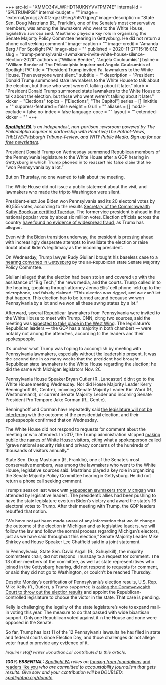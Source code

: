 +++
arc-id = "XMMO34VLWRHDTNUKNYVVTPM74E"
internal-id = "SPLTRUMP28"
internal-budget = ""
image = "external/yrdgrjz7n0fzrqyzk9aeg7h970.jpeg"
image-description = "State Sen. Doug Mastriano (R., Franklin), one of the Senate’s most conservative members, was among the lawmakers who went to the White House, legislative sources said. Mastriano played a key role in organizing the Senate Majority Policy Committee hearing in Gettysburg. He did not return a phone call seeking comment."
image-caption = ""
image-credit = "Amanda Berg / For Spotlight PA"
image-size = ""
published = 2020-11-27T15:16:01Z
slug = "trump-pennsylvania-lawmakers-invite-white-house-silence-election-2020"
authors = ["William Bender", "Angela Couloumbis"]
byline = "William Bender of The Philadelphia Inquirer and Angela Couloumbis of Spotlight PA"
title = "President Trump invited Pa. lawmakers to the White House. Then everyone went silent."
subtitle = ""
description = "President Donald Trump summoned state lawmakers to the White House to talk about the election, but those who went weren't talking about it later."
blurb = "President Donald Trump summoned state lawmakers to the White House to talk about the election, but those who went weren't talking about it later."
kicker = "Elections"
topics = ["Elections", "The Capitol"]
series = []
linktitle = ""
suppress-featured = false
weight = 0
url = ""
aliases = []
modal-exclude = false
no-index = false
language-code = ""
layout = ""
extended-kicker = ""
+++

<a href="https://www.spotlightpa.org/"><i><b>Spotlight PA</b></i></a><i> is an independent, non-partisan newsroom powered by The Philadelphia Inquirer in partnership with PennLive/The Patriot-News, TribLIVE/Pittsburgh Tribune-Review, and WITF Public Media. </i><a href="https://www.spotlightpa.org/newsletters"><i>Sign up for our free newsletters</i></a><i>.</i>

President Donald Trump on Wednesday summoned Republican members of the Pennsylvania legislature to the White House after a GOP hearing in Gettysburg in which Trump phoned in to reassert his false claim that he “won Pennsylvania by a lot.”

But on Thursday, no one wanted to talk about the meeting.

The White House did not issue a public statement about the visit, and lawmakers who made the trip to Washington were silent.

President-elect Joe Biden won Pennsylvania and its 20 electoral votes by 80,555 votes, according to the results <a href="https://www.spotlightpa.org/news/2020/11/joe-biden-pennsylvania-winner-certification-final-results/">Secretary of the Commonwealth Kathy Boockvar certified Tuesday</a>. The former vice president is ahead in the national popular vote by about six million votes. Election officials across the country <a href="https://www.nytimes.com/2020/11/10/us/politics/voting-fraud.html">have found no evidence of widespread fraud</a>, as Trump has alleged.

Even with the Biden transition underway, the president is pressing ahead with increasingly desperate attempts to invalidate the election or raise doubt about Biden’s legitimacy as the incoming president.

<script src="https://www.spotlightpa.org/embed.js" async></script><div data-spl-embed-version="1" data-spl-src="https://www.spotlightpa.org/embeds/newsletter/"></div>

On Wednesday, Trump lawyer Rudy Giuliani brought his baseless case to a <a href="https://www.spotlightpa.org/news/2020/11/rudy-giuliani-trump-pennsylvania-election-senate-hearing/">hearing convened in Gettysburg</a> by the all-Republican state Senate Majority Policy Committee.

Giuliani alleged that the election had been stolen and covered up with the assistance of “Big Tech,” the news media, and the courts. Trump called in to the hearing, speaking through attorney Jenna Ellis’ cell phone held up to the microphone, and falsely claimed: “This election was rigged, and we can’t let that happen. This election has to be turned around because we won Pennsylvania by a lot and we won all these swing states by a lot.”

Afterward, several Republican lawmakers from Pennsylvania were invited to the White House to meet with Trump. CNN, citing two sources, said the meeting was <a href="https://www.cnn.com/2020/11/25/politics/trump-pennsylvania-hearing-giuliani/index.html">expected to take place in the West Wing</a>. The legislature’s Republican leaders — the GOP has a majority in both chambers — were notably not among the attendees, according to the leaders and their spokespeople.

It’s unclear what Trump was hoping to accomplish by meeting with Pennsylvania lawmakers, especially without the leadership present. It was the second time in as many weeks that the president had brought Republican state lawmakers to the White House regarding the election; he did the same with Michigan legislators Nov. 20.

Pennsylvania House Speaker Bryan Cutler (R., Lancaster) didn’t go to the White House meeting Wednesday. Nor did House Majority Leader Kerry Benninghoff (R., Centre), incoming Senate Majority Leader Kim Ward (R., Westmoreland), or current Senate Majority Leader and incoming Senate President Pro Tempore Jake Corman (R., Centre).

Benninghoff and Corman have repeatedly said <a href="https://www.inquirer.com/politics/election/pennsylvania-election-jake-corman-20201119.html">the legislature will not be interfering</a> with the outcome of the presidential election, and their spokespeople confirmed that on Wednesday.

The White House did not respond to requests for comment about the meeting or who attended. In 2017, the Trump administration stopped <a href="https://www.npr.org/sections/thetwo-way/2017/04/14/523968950/white-house-says-it-will-no-longer-release-visitor-logs-to-the-public">making public the names of White House visitors</a>, citing what a spokesperson called “grave national security risks and privacy concerns of the hundreds of thousands of visitors annually.”

State Sen. Doug Mastriano (R., Franklin), one of the Senate’s most conservative members, was among the lawmakers who went to the White House, legislative sources said. Mastriano played a key role in organizing the Senate Majority Policy Committee hearing in Gettysburg. He did not return a phone call seeking comment.

Trump’s session last week with <a href="https://www.cnn.com/2020/11/20/politics/michigan-house-speaker-will-meet-trump/index.html">Republican lawmakers from Michigan</a> was attended by legislative leaders. The president’s allies had been pushing to have the state legislature overturn Biden’s victory and award the state’s 16 electoral votes to Trump. After their meeting with Trump, the GOP leaders rebuffed that notion.

“We have not yet been made aware of any information that would change the outcome of the election in Michigan and as legislative leaders, we will follow the law and follow the normal process regarding Michigan’s electors, just as we have said throughout this election,” Senate Majority Leader Mike Shirkey and House Speaker Lee Chatfield said in a joint statement.

<script src="https://www.spotlightpa.org/embed.js" async></script><div data-spl-embed-version="1" data-spl-src="https://www.spotlightpa.org/embeds/donate/?teaser_text=Spotlight%20PA%20provides%20essential%2C%20public-service%20journalism%20thanks%20to%20readers%20like%20you.%20%3Cb%3EBecome%20a%20member%20today%20with%20a%20gift%20of%20%2415%2Fmonth%20or%20more%20and%20receive%20our%20exclusive%20Pennsylvania%20tote%20bag.%3C%2Fb%3E&cta_text=YES%2C%20COUNT%20ME%20IN&eyebrow_text=BECOME%20A%20MEMBER"></div>

In Pennsylvania, State Sen. David Argall (R., Schuylkill), the majority committee’s chair, did not respond Thursday to a request for comment. The 13 other members of the committee, as well as state representatives who joined in the Gettysburg hearing, did not respond to requests for comment, or said they did not go to Washington, or couldn’t be reached Thursday.

Despite Monday’s certification of Pennsylvania’s election results, U.S. Rep. Mike Kelly (R., Butler), a Trump supporter, is <a href="https://www.inquirer.com/news/pennsylvania-election-results-lawsuit-congressman-mike-kelly-donald-trump-commonwealth-court-20201121.html">asking the Commonwealth Court to throw out the election results</a> and appoint the Republican-controlled legislature to choose the victor in the state. That case is pending.

Kelly is challenging the legality of the state legislature’s vote to expand mail-in voting this year. The measure to do that passed with wide bipartisan support. Only one Republican voted against it in the House and none were opposed in the Senate.

So far, Trump has lost 11 of the 12 Pennsylvania lawsuits he has filed in state and federal courts since Election Day, and those challenges do not allege voter fraud or provide any evidence of it.

<i>Inquirer staff writer Jonathan Lai contributed to this article.</i>

<i><b>100% ESSENTIAL:</b></i><i> </i><a href="https://www.spotlightpa.org/"><i>Spotlight PA</i></a><i> relies on</i><a href="https://www.spotlightpa.org/support"><i> funding from foundations</i></a><i> </i><a href="https://www.spotlightpa.org/support">and readers like you</a><i> who are committed to accountability journalism that gets results. Give now and your contribution will be DOUBLED: </i><a href="https://www.spotlightpa.org/donate"><i>spotlightpa.org/donate</i></a>
